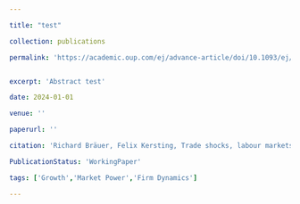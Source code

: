 ```yaml
---

title: "test"

collection: publications

permalink: 'https://academic.oup.com/ej/advance-article/doi/10.1093/ej/uead068/7258817'


excerpt: 'Abstract test'

date: 2024-01-01

venue: ''

paperurl: ''

citation: 'Richard Bräuer, Felix Kersting, Trade shocks, labour markets and migration in the First Globalisation, The Economic Journal, 2024'

PublicationStatus: 'WorkingPaper'

tags: ['Growth','Market Power','Firm Dynamics']

---
```



